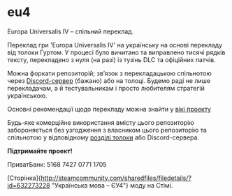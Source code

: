 # eu4
Europa Universalis IV – спільний переклад.

Переклад гри 'Europa Universalis IV' на українську на основі перекладу від толоки Гуртом.
У процесі було вичитано та виправлено тисячі рядків тексту, перекладено з нуля (на разі) із тузінь DLC та офіційних патчів.

Можна форкати репозиторій; звʼязок з перекладацькою спільнотою через [Discord-сервер](https://discord.gg/69kjWXm "Європа Універсаліс 4 – Discord") (бажано) або на толоці. Будемо раді не лише перекладачам, а й тестувальникам і просто любителям стратегій українською.

Основні рекомендації щодо перекладу можна знайти у [вікі проекту](https://github.com/vicner/eu4/wiki "ЄУ4 вікі – github")

Будь-яке комерційне використання вмісту цього репозиторію забороняється без узгодження з власником цього репозиторію та спільнотою у відповідному [розділі толоки](https://toloka.to/t49250 "Європа Універсаліс 4 – Гуртом") або Discord-сервера. 

**Підтримайте проект!**

ПриватБанк: 5168 7427 0771 1705

[Сторінка]{http://steamcommunity.com/sharedfiles/filedetails/?id=632273228 "Українська мова – ЄУ4"} моду на Стімі.

